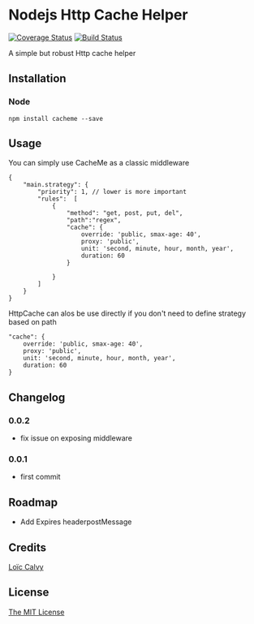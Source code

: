 # Nodejs Http Cache Helper

[![Coverage Status](https://coveralls.io/repos/CoorpAcademy/cacheme/badge.svg?branch=master)](https://coveralls.io/r/CoorpAcademy/cacheme?branch=master)
[![Build Status](https://travis-ci.org/CoorpAcademy/cacheme.svg?branch=master)](https://travis-ci.org/CoorpAcademy/cacheme)

A simple but robust Http cache helper


## Installation

### Node

```
npm install cacheme --save
```

## Usage
You can simply use CacheMe as a classic middleware

```
{
    "main.strategy": {
        "priority": 1, // lower is more important
        "rules":  [
            {
                "method": "get, post, put, del",
                "path":"regex",
                "cache": {
                    override: 'public, smax-age: 40',
                    proxy: 'public',
                    unit: 'second, minute, hour, month, year',
                    duration: 60
                }

            }
        ]
    }
}
```

HttpCache can alos be use directly if you don't need to define strategy based on path

```
"cache": {
	override: 'public, smax-age: 40',
	proxy: 'public',
	unit: 'second, minute, hour, month, year',
	duration: 60
}
```


## Changelog

### 0.0.2
- fix issue on exposing middleware 
### 0.0.1 
- first commit

## Roadmap
- Add Expires headerpostMessage



## Credits

[Loïc Calvy](http://github.com/lcalvy)

## License

[The MIT License](http://opensource.org/licenses/MIT)

